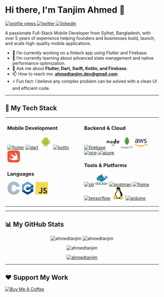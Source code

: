 # Hi there, I'm Tanjim Ahmed 👋

<p align="left">
  <a href="https://github.com/ahmedtanjim">
    <img src="https://komarev.com/ghpvc/?username=ahmedtanjim&label=Profile%20Views&color=0e75b6&style=flat" alt="profile views" />
  </a>
  <a href="https://x.com/tanjimahmed_11" target="_blank">
    <img src="https://img.shields.io/badge/twitter-x?style=for-the-badge&logo=x&logoColor=white&color=%230f1419" alt="twitter" />
  </a>
  <a href="https://www.linkedin.com/in/ahmedtanjim" target="_blank">
    <img src="https://img.shields.io/badge/linkedin-logo?style=for-the-badge&logo=linkedin&logoColor=white&color=%230a77b6" alt="linkedin" />
  </a>
</p>

A passionate Full-Stack Mobile Developer from Sylhet, Bangladesh, with over 5 years of experience helping founders and businesses build, launch, and scale high-quality mobile applications.

- 🔭 I’m currently working on a fintech app using Flutter and Firebase.
- 🌱 I’m currently learning about advanced state management and native performance optimization.
- 💬 Ask me about **Flutter, Dart, Swift, Kotlin, and Firebase**.
- 📫 How to reach me: **[ahmedtanjim.dev@gmail.com](mailto:ahmedtanjim.dev@gmail.com)**
- ⚡ Fun fact: I believe any complex problem can be solved with a clean UI and efficient code.

---

## 🚀 My Tech Stack

<table>
  <tr>
    <td valign="top" width="50%">
      <h3>Mobile Development</h3>
      <p>
        <a target="_blank" href="https://www.vectorlogo.zone/logos/flutterio/flutterio-icon.svg"><img src="https://www.vectorlogo.zone/logos/flutterio/flutterio-icon.svg" alt="flutter" width="42" height="42" /></a>
        <a target="_blank" href="https://www.vectorlogo.zone/logos/dartlang/dartlang-icon.svg"><img src="https://www.vectorlogo.zone/logos/dartlang/dartlang-icon.svg" alt="dart" width="42" height="42" /></a>
        <a target="_blank" href="https://raw.githubusercontent.com/devicons/devicon/master/icons/android/android-original-wordmark.svg"><img src="https://raw.githubusercontent.com/devicons/devicon/master/icons/android/android-original-wordmark.svg" alt="android" width="42" height="42" /></a>
        <a target="_blank" href="https://www.vectorlogo.zone/logos/kotlinlang/kotlinlang-icon.svg"><img src="https://www.vectorlogo.zone/logos/kotlinlang/kotlinlang-icon.svg" alt="kotlin" width="42" height="42" /></a>
        <a target="_blank" href="https://raw.githubusercontent.com/devicons/devicon/master/icons/swift/swift-original.svg"><img src="https://raw.githubusercontent.com/devicons/devicon/master/icons/swift/swift-original.svg" alt="swift" width="42" height="42" /></a>
      </p>
      <h3>Languages</h3>
      <p>
        <a target="_blank" href="https://raw.githubusercontent.com/devicons/devicon/master/icons/c/c-original.svg"><img src="https://raw.githubusercontent.com/devicons/devicon/master/icons/c/c-original.svg" alt="c" width="42" height="42" /></a>
        <a target="_blank" href="https://raw.githubusercontent.com/devicons/devicon/master/icons/cplusplus/cplusplus-original.svg"><img src="https://raw.githubusercontent.com/devicons/devicon/master/icons/cplusplus/cplusplus-original.svg" alt="cplusplus" width="42" height="42" /></a>
        <a target="_blank" href="https://raw.githubusercontent.com/devicons/devicon/master/icons/javascript/javascript-original.svg"><img src="https://raw.githubusercontent.com/devicons/devicon/master/icons/javascript/javascript-original.svg" alt="javascript" width="42" height="42" /></a>
      </p>
    </td>
    <td valign="top" width="50%">
      <h3>Backend & Cloud</h3>
      <p>
        <a target="_blank" href="https://www.vectorlogo.zone/logos/firebase/firebase-icon.svg"><img src="https://www.vectorlogo.zone/logos/firebase/firebase-icon.svg" alt="firebase" width="42" height="42" /></a>
        <a target="_blank" href="https://raw.githubusercontent.com/devicons/devicon/master/icons/nodejs/nodejs-original-wordmark.svg"><img src="https://raw.githubusercontent.com/devicons/devicon/master/icons/nodejs/nodejs-original-wordmark.svg" alt="nodejs" width="42" height="42" /></a>
        <a target="_blank" href="https://raw.githubusercontent.com/devicons/devicon/master/icons/mongodb/mongodb-original-wordmark.svg"><img src="https://raw.githubusercontent.com/devicons/devicon/master/icons/mongodb/mongodb-original-wordmark.svg" alt="mongodb" width="42" height="42" /></a>
        <a target="_blank" href="https://raw.githubusercontent.com/devicons/devicon/master/icons/amazonwebservices/amazonwebservices-original-wordmark.svg"><img src="https://raw.githubusercontent.com/devicons/devicon/master/icons/amazonwebservices/amazonwebservices-original-wordmark.svg" alt="aws" width="42" height="42" /></a>
        <a target="_blank" href="https://www.vectorlogo.zone/logos/google_cloud/google_cloud-icon.svg"><img src="https://www.vectorlogo.zone/logos/google_cloud/google_cloud-icon.svg" alt="gcp" width="42" height="42" /></a>
        <a target="_blank" href="https://www.vectorlogo.zone/logos/microsoft_azure/microsoft_azure-icon.svg"><img src="https://www.vectorlogo.zone/logos/microsoft_azure/microsoft_azure-icon.svg" alt="azure" width="42" height="42" /></a>
      </p>
      <h3>Tools & Platforms</h3>
       <p>
        <a target="_blank" href="https://www.vectorlogo.zone/logos/git-scm/git-scm-icon.svg"><img src="https://www.vectorlogo.zone/logos/git-scm/git-scm-icon.svg" alt="git" width="42" height="42" /></a>
        <a target="_blank" href="https://raw.githubusercontent.com/devicons/devicon/master/icons/docker/docker-original-wordmark.svg"><img src="https://raw.githubusercontent.com/devicons/devicon/master/icons/docker/docker-original-wordmark.svg" alt="docker" width="42" height="42" /></a>
        <a target="_blank" href="https://www.vectorlogo.zone/logos/getpostman/getpostman-icon.svg"><img src="https://www.vectorlogo.zone/logos/getpostman/getpostman-icon.svg" alt="postman" width="42" height="42" /></a>
        <a target="_blank" href="https://www.vectorlogo.zone/logos/figma/figma-icon.svg"><img src="https://www.vectorlogo.zone/logos/figma/figma-icon.svg" alt="figma" width="42" height="42" /></a>
        <a target="_blank" href="https://www.vectorlogo.zone/logos/tensorflow/tensorflow-icon.svg"><img src="https://www.vectorlogo.zone/logos/tensorflow/tensorflow-icon.svg" alt="tensorflow" width="42" height="42" /></a>
        <a target="_blank" href="https://raw.githubusercontent.com/devicons/devicon/master/icons/linux/linux-original.svg"><img src="https://raw.githubusercontent.com/devicons/devicon/master/icons/linux/linux-original.svg" alt="linux" width="42" height="42" /></a>
        <a target="_blank" href="https://cdn.worldvectorlogo.com/logos/arduino-1.svg"><img src="https://cdn.worldvectorlogo.com/logos/arduino-1.svg" alt="arduino" width="42" height="42" /></a>
      </p>
    </td>
  </tr>
</table>

---

## 📊 My GitHub Stats

<p align="center">
  <img width="48%" src="https://github-readme-stats.vercel.app/api?username=ahmedtanjim&show_icons=true&locale=en&theme=radical" alt="ahmedtanjim" />
  <img width="48%" src="https://github-readme-streak-stats.herokuapp.com/?user=ahmedtanjim&theme=radical" alt="ahmedtanjim" />
</p>
<p align="center">
  <img src="https://github-readme-stats.vercel.app/api/top-langs?username=ahmedtanjim&show_icons=true&locale=en&layout=compact&theme=radical" alt="ahmedtanjim" />
</p>
<p align="center">
  <a href="https://github.com/ryo-ma/github-profile-trophy">
    <img src="https://github-profile-trophy.vercel.app/?username=ahmedtanjim&theme=radical" alt="ahmedtanjim" />
  </a>
</p>

---

## ❤️ Support My Work

<p>
  <a href="https://www.buymeacoffee.com/tanjimahmed">
    <img src="https://cdn.buymeacoffee.com/buttons/v2/default-yellow.png" width="160" alt="Buy Me A Coffee" />
  </a>
</p>
